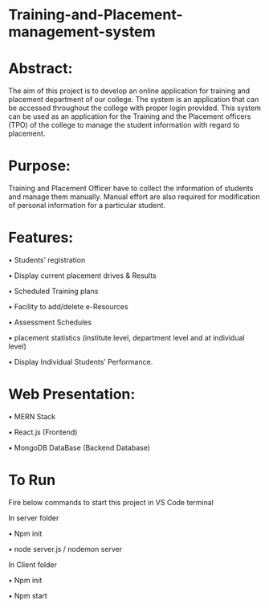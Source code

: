 # Training-and-Placement-management-system


# Abstract:

The aim of this project is to develop an online application for training and placement department of our college. The system is an application that can be accessed throughout the college with proper login provided. This system can be used as an application for the Training and the Placement officers (TPO) of the college to manage the student information with regard to placement.

# Purpose:

Training and Placement Officer have to collect the information of students and manage them manually. Manual effort are also required for modification of personal information for a particular student.

# Features:

• Students’ registration

• Display current placement drives & Results

• Scheduled Training plans

• Facility to add/delete e-Resources

• Assessment Schedules

• placement statistics (institute level, department level and at individual level)

• Display Individual Students’ Performance.

# Web Presentation: 

• MERN Stack

• React.js (Frontend)

• MongoDB DataBase (Backend Database)

# To Run

Fire below commands to start this project in VS Code terminal

In server folder 

• Npm init

• node server.js / nodemon server

In Client folder

• Npm init

• Npm start













